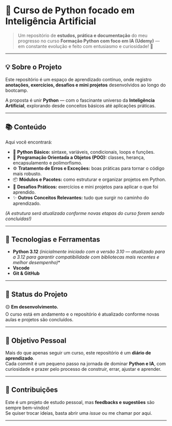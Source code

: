 # 🧠 Curso de Python focado em Inteligência Artificial  

> Um repositório de **estudos, prática e documentação** do meu progresso no curso **Formação Python com foco em IA (Udemy)** — em constante evolução e feito com entusiasmo e curiosidade! 🚀  

---

## 💡 Sobre o Projeto  

Este repositório é um espaço de aprendizado contínuo, onde registro **anotações, exercícios, desafios e mini projetos** desenvolvidos ao longo do bootcamp.  

A proposta é unir **Python** — com o fascinante universo da **Inteligência Artificial**, explorando desde conceitos básicos até aplicações práticas.  

---

## 📚 Conteúdo   

Aqui você encontrará:  

- 🐍 **Python Básico:** sintaxe, variáveis, condicionais, loops e funções.  
- 🧱 **Programação Orientada a Objetos (POO):** classes, herança, encapsulamento e polimorfismo.  
- ⚙️ **Tratamento de Erros e Exceções:** boas práticas para tornar o código mais robusto.  
- 📦 **Módulos e Pacotes:** como estruturar e organizar projetos em Python.  
- 🧩 **Desafios Práticos:** exercícios e mini projetos para aplicar o que foi aprendido.    
- ✨ **Outros Conceitos Relevantes:** tudo que surgir no caminho do aprendizado.  

*(A estrutura será atualizada conforme novas etapas do curso forem sendo concluídas!)*  


---

## 🧰 Tecnologias e Ferramentas  

- **Python 3.12** *(inicialmente iniciado com a versão 3.10 — atualizado para a 3.12 para garantir compatibilidade com bibliotecas mais recentes e melhor desempenho)**  
- **Vscode**  
- **Git & GitHub**  

---

## 🚧 Status do Projeto  

🟡 **Em desenvolvimento.**  
O curso está em andamento e o repositório é atualizado conforme novas aulas e projetos são concluídos.  

---

## 🌱 Objetivo Pessoal  

Mais do que apenas seguir um curso, este repositório é um **diário de aprendizado**.  
Cada commit é um pequeno passo na jornada de dominar **Python e IA**, com curiosidade e prazer pelo processo de construir, errar, ajustar e aprender.  

---

## 💬 Contribuições  

Este é um projeto de estudo pessoal, mas **feedbacks e sugestões** são sempre bem-vindos!  
Se quiser trocar ideias, basta abrir uma *issue* ou me chamar por aqui.   


---
